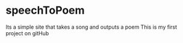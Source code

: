 # speechToPoem
Its a simple site that takes a song and outputs a poem
This is my first project on gitHub

